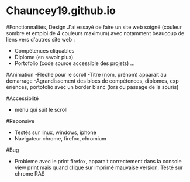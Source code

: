 # Chauncey19.github.io

#Fonctionnalités, Design
J'ai essayé de faire un site web soigné (couleur sombre et emploi de 4 couleurs maximum) avec notamment beaucoup de liens vers d'autres site web :

- Compétences cliquables
- Diplome (en savoir plus)
- Portofolio (code source accessible des projets)
...

#Animation
-Fleche pour le scroll
-Titre (nom, prénom) apparait au demarrage
-Agrandissement des blocs de compétences, diplomes, exp
ériences, portofolio avec un border blanc (lors du passage de la souris)

#Accessiblité
- menu qui suit le scroll

#Reponsive
- Testés sur linux, windows, iphone
- Navigateur chrome, firefox, chromium


#Bug
- Probleme avec le print firefox, apparait correctement dans la console view print mais quand clique sur imprimé mauvaise version. Testé sur chrome RAS





